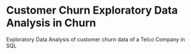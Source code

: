 # Customer Churn Exploratory Data Analysis in Churn
Exploratory Data Analysis of customer churn data of a Telco Company in SQL
